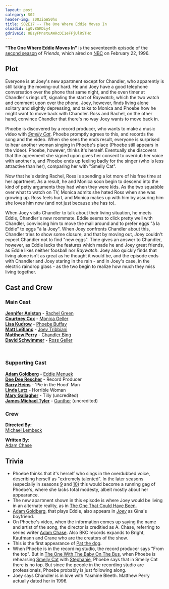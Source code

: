 ```yaml
---
layout: post 
category: S02 
header-img: z00ZiGW50ho 
title: S02E17 -- The One Where Eddie Moves In 
oloadid: ig0v8GKDiy4 
gdriveid: 0BzyFMnstuAWRcDI1eFFjUlRSTHc 
--- 
```

<!--more--> 
<p><b>"The One Where Eddie Moves In"</b> is the seventeenth episode of the <a href="/wiki/Season_2" title="Season 2">second season</a> of <i>Friends</i>, which aired on <a href="/wiki/NBC" title="NBC">NBC</a> on February 22, 1996.
</p>
<h2><span class="mw-headline" id="Plot">Plot</span></h2>
<p>Everyone is at Joey's new apartment except for Chandler, who apparently is still taking the moving-out hard. He and Joey have a good telephone conversation over the phone that same night, and the oven timer at Chandler's rings off, signaling the start of <i>Baywatch</i>, which the two watch and comment upon over the phone. Joey, however, finds living alone solitary and slightly depressing, and talks to Monica and Phoebe how he might want to move back with Chandler. Ross and Rachel, on the other hand, convince Chandler that there's no way Joey wants to move back in.
</p><p>Phoebe is discovered by a record producer, who wants to make a music video with <a href="/wiki/Smelly_Cat" title="Smelly Cat"><i>Smelly Cat</i></a>. Phoebe promptly agrees to this, and records the song and the video. When she sees the ends result, everyone is surprised to hear another woman singing in Phoebe's place (Phoebe still appears in the video). Phoebe, however, thinks it's herself. Eventually she discovers that the agreement she signed upon gives her consent to overdub her voice with another's, and Phoebe ends up feeling badly for the singer (who is less attractive than her), comparing her with "Smelly Cat".
</p><p>Now that he's dating Rachel, Ross is spending a lot more of his free time at her apartment. As a result, he and Monica soon begin to descend into the kind of petty arguments they had when they were kids. As the two squabble over what to watch on TV, Monica admits she hated Ross when she was growing up. Ross feels hurt, and Monica makes up with him by assuring him she loves him now (and not just because she has to). 
</p><p>When Joey visits Chandler to talk about their living situation, he meets Eddie, Chandler's new roommate. Eddie seems to click pretty well with Chandler, convincing him to move the mail around and to prefer eggs "à la Eddie" to eggs "à la Joey". When Joey confronts Chandler about this, Chandler tries to show some closure, and that by moving out, Joey couldn't expect Chandler not to find "new eggs". Time gives an answer to Chandler, however, as Eddie lacks the features which made he and Joey great friends, as Eddie likes neither foosball nor <i>Baywatch</i>. Joey also quickly finds that living alone isn't as great as he thought it would be, and the episode ends with Chandler and Joey staring in the rain - and in Joey's case, in the electric raindrop glass - as the two begin to realize how much they miss living together.
</p>
<h2><span class="mw-headline" id="Cast_and_Crew">Cast and Crew</span></h2>
<h3><span class="mw-headline" id="Main_Cast">Main Cast</span></h3>
<p><b><a href="/wiki/Jennifer_Aniston" title="Jennifer Aniston">Jennifer Aniston</a></b> - <a href="/wiki/Rachel_Green" title="Rachel Green">Rachel Green</a><br />
<b><a href="/wiki/Courtney_Cox" title="Courtney Cox" class="mw-redirect">Courtney Cox</a></b> - <a href="/wiki/Monica_Geller" title="Monica Geller" class="mw-redirect">Monica Geller</a><br />
<b><a href="/wiki/Lisa_Kudrow" title="Lisa Kudrow">Lisa Kudrow</a></b> - <a href="/wiki/Phoebe_Buffay" title="Phoebe Buffay">Phoebe Buffay</a><br />
<b><a href="/wiki/Matt_LeBlanc" title="Matt LeBlanc">Matt LeBlanc</a></b> - <a href="/wiki/Joey_Tribbiani" title="Joey Tribbiani" class="mw-redirect">Joey Tribbiani</a><br />
<b><a href="/wiki/Matthew_Perry" title="Matthew Perry">Matthew Perry</a></b> - <a href="/wiki/Chandler_Bing" title="Chandler Bing">Chandler Bing</a><br />
<b><a href="/wiki/David_Schwimmer" title="David Schwimmer">David Schwimmer</a></b> - <a href="/wiki/Ross_Geller" title="Ross Geller">Ross Geller</a><br />
</p><p><br />
</p>
<h3><span class="mw-headline" id="Supporting_Cast">Supporting Cast</span></h3>
<p><b><a href="/wiki/Adam_Goldberg" title="Adam Goldberg">Adam Goldberg</a></b> - <a href="/wiki/Eddie_Menuek" title="Eddie Menuek">Eddie Menuek</a><br />
<b><a href="/wiki/Dee_Dee_Rescher?action=edit&amp;redlink=1" class="new" title="Dee Dee Rescher (page does not exist)">Dee Dee Rescher</a></b> - Record Producer<br />
<b><a href="/wiki/Barry_Heins?action=edit&amp;redlink=1" class="new" title="Barry Heins (page does not exist)">Barry Heins</a></b> - 'Pie in the Hood' Man<br />
<b><a href="/wiki/Linda_Lutz?action=edit&amp;redlink=1" class="new" title="Linda Lutz (page does not exist)">Linda Lutz</a></b> - Horrible Woman<br />
<b><a href="/wiki/Mary_Gallagher" title="Mary Gallagher">Mary Gallagher</a></b> - Tilly (uncredited)<br />
<b><a href="/wiki/James_Michael_Tyler" title="James Michael Tyler">James Michael Tyler</a></b> - <a href="/wiki/Gunther" title="Gunther">Gunther</a> (uncredited)<br />
</p>
<h3><span class="mw-headline" id="Crew">Crew</span></h3>
<p><b>Directed By:</b><br />
<a href="/wiki/Michael_Lembeck" title="Michael Lembeck">Michael Lembeck</a><br />
</p><p><b>Written By:</b><br />
<a href="/wiki/Adam_Chase" title="Adam Chase">Adam Chase</a><br />
</p>
<h2><span class="mw-headline" id="Trivia">Trivia</span></h2>
<ul><li>Phoebe thinks that it's herself who sings in the overdubbed voice, describing herself as "extremely talented". In the later seasons (especially in seasons <a href="/wiki/Season_9" title="Season 9">9</a> and <a href="/wiki/Season_10" title="Season 10">10</a>) this would become a running gag of Phoebe's, where she lacks total modesty, albeit mostly about her appearance.
</li><li>The new apartment shown in this episode is where Joey would be living in an alternate reality, as in <a href="/wiki/The_One_That_Could_Have_Been" title="The One That Could Have Been" class="mw-redirect">The One That Could Have Been</a>.
</li><li><a href="/wiki/Adam_Goldberg" title="Adam Goldberg">Adam Goldberg</a>, that plays Eddie, also appears in <a href="/wiki/Joey_(TV_Series)" title="Joey (TV Series)"><i>Joey</i></a> as Gina's boyfriend.
</li><li>On Phoebe's video, when the information comes up saying the name and artist of the song, the director is creditied as A. Chase, referring to series writer <a href="/wiki/Adam_Chase" title="Adam Chase">Adam Chase</a>. Also BKC records expands to Bright, Kaufmann and Crane who are the creators of the show.
</li><li>This is the first appearance of <a href="/wiki/Pat_the_dog" title="Pat the dog" class="mw-redirect">Pat the dog</a>.
</li><li>When Phoebe is in the recording studio, the record producer says "From the top". But in <a href="/wiki/The_One_With_The_Baby_On_The_Bus" title="The One With The Baby On The Bus">The One With The Baby On The Bus</a>, when Phoebe is rehearsing <a href="/wiki/Smelly_Cat" title="Smelly Cat">Smelly Cat</a> with <a href="/wiki/Stephanie" title="Stephanie">Stephanie</a>, Phoebe says that in Smelly Cat there is no top. But since the people in the recording studio are professionals, Phoebe probably is just following along.
</li><li>Joey says Chandler is in love with Yasmine Bleeth. Matthew Perry actually dated her in 1996.
</li></ul>
